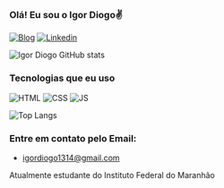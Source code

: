 ### Olá! Eu sou o Igor Diogo✌️

[![Blog](https://img.shields.io/website?label=Portifolio&style=for-the-badge&color=red&url=https://portifolio-weld-rho-91.vercel.app/)](https://portifolio-weld-rho-91.vercel.app/)
[![Linkedin](https://img.shields.io/badge/LinkedIn-0077B5?style=for-the-badge&logo=linkedin&logoColor=white)](https://linkedin.com/in/igordiogo2006)

![Igor Diogo GitHub stats](https://github-readme-stats.vercel.app/api?username=igordiogo2022&show_icons=true&theme=tokyonight)

### Tecnologias que eu uso

![HTML](https://img.shields.io/badge/HTML-239120?style=for-the-badge&color=orange&logo=html5&logoColor=white)
![CSS](https://img.shields.io/badge/CSS-239120?&style=for-the-badge&color=blue&logo=css3&logoColor=white)
![JS](https://img.shields.io/badge/JavaScript-F7DF1E?style=for-the-badge&logo=javascript&logoColor=black)

![Top Langs](https://github-readme-stats.vercel.app/api/top-langs/?username=igordiogo2022&layout=compact)

### Entre em contato pelo Email:
- igordiogo1314@gmail.com

Atualmente estudante do Instituto Federal do Maranhão
